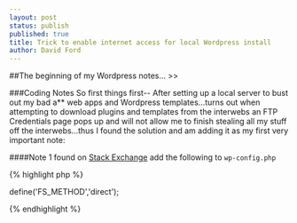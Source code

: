 ```yaml
---
layout: post
status: publish
published: true
title: Trick to enable internet access for local Wordpress install
author: David Ford
---
```

##The beginning of my Wordpress notes... >>

###Coding Notes
So first things first-- After setting up a local server to bust out my bad a** web apps and Wordpress templates...turns out when attempting to download plugins and templates from the interwebs an FTP Credentials page pops up and will not allow me to finish stealing all my stuff off the interwebs...thus I found the solution and am adding it as my first very important note:

####Note 1
found on  [Stack Exchange](http://wordpress.stackexchange.com/questions/57166/ftp-credentials-on-localhost)
add the following to `wp-config.php`

{% highlight php %}

define('FS_METHOD','direct');

{% endhighlight %}
